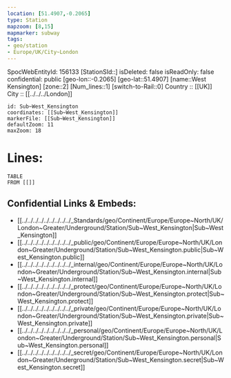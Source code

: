 ```yaml
---
location: [51.4907,-0.2065] 
type: Station 
mapzoom: [8,15] 
mapmarker: subway 
tags:
- geo/station
- Europe/UK/City~London
---
```

SpocWebEntityId: 156133
[StationSId::] 
isDeleted: false
isReadOnly: false
confidential: public
[geo-lon::-0.2065] 
[geo-lat::51.4907] 
[name::West Kensington] 
[zone::2] 
[Num_lines::1] 
[switch-to-Rail::0] 
Country :: [[UK]]  
City :: [[../../../London]]  


```leaflet
id: Sub~West_Kensington
coordinates: [[Sub~West_Kensington]] 
markerFile: [[Sub~West_Kensington]] 
defaultZoom: 11 
maxZoom: 18
```


# Lines: 
```dataview
TABLE 
FROM [[]] 
```

## Confidential Links & Embeds: 
- [[../../../../../../../../../_Standards/geo/Continent/Europe/Europe~North/UK/London~Greater/Underground/Station/Sub~West_Kensington|Sub~West_Kensington]] 
- [[../../../../../../../../../_public/geo/Continent/Europe/Europe~North/UK/London~Greater/Underground/Station/Sub~West_Kensington.public|Sub~West_Kensington.public]] 
- [[../../../../../../../../../_internal/geo/Continent/Europe/Europe~North/UK/London~Greater/Underground/Station/Sub~West_Kensington.internal|Sub~West_Kensington.internal]] 
- [[../../../../../../../../../_protect/geo/Continent/Europe/Europe~North/UK/London~Greater/Underground/Station/Sub~West_Kensington.protect|Sub~West_Kensington.protect]] 
- [[../../../../../../../../../_private/geo/Continent/Europe/Europe~North/UK/London~Greater/Underground/Station/Sub~West_Kensington.private|Sub~West_Kensington.private]] 
- [[../../../../../../../../../_personal/geo/Continent/Europe/Europe~North/UK/London~Greater/Underground/Station/Sub~West_Kensington.personal|Sub~West_Kensington.personal]] 
- [[../../../../../../../../../_secret/geo/Continent/Europe/Europe~North/UK/London~Greater/Underground/Station/Sub~West_Kensington.secret|Sub~West_Kensington.secret]] 
